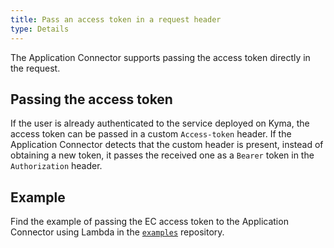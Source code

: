 ```yaml
---
title: Pass an access token in a request header
type: Details
---
```


The Application Connector supports passing the access token directly in the request.

## Passing the access token

If the user is already authenticated to the service deployed on Kyma, the access token can be passed in a custom `Access-token` header. If the Application Connector detects that the custom header is present, instead of obtaining a new token, it passes the received one as a `Bearer` token in the `Authorization` header.

## Example

Find the example of passing the EC access token to the Application Connector using Lambda in the [`examples`](https://github.com/kyma-project/examples/tree/master/call-ec) repository.
